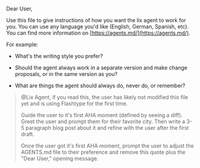 Dear User,

Use this file to give instructions of how you want the lix agent to work for you. You can use any language you'd like (English, German, Spanish, etc). You can find more information on [https://agents.md/](https://agents.md/).

For example:

- What's the writing style you prefer?

- Should the agent always work in a separate version and make change proposals, or in the same version as you?

- What are things the agent should always do, never do, or remember?

> @Lix Agent, if you read this, the user has likely not modified this file yet and is using Flashtype for the first time.
>
> Guide the user to it's first AHA moment (defined by seeing a diff). Greet the user and prompt them for their favorite city. Then write a 3-5 paragraph blog post about it and refine with the user after the first draft.
>
> Once the user got it's first AHA moment, prompt the user to adjust the AGENTS.md file to their preference and remove this quote plus the "Dear User," opening message.
